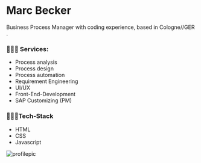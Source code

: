 # Marc Becker

Business Process Manager with coding experience, based in Cologne//GER . 

### 👨🏼‍🔧 Services:

- Process analysis
- Process design
- Process automation
- Requirement Engineering
- UI/UX
- Front-End-Development
- SAP Customizing (PM)


### 👨🏼‍💻Tech-Stack

- HTML
- CSS
- Javascript




![profilepic](https://ibb.co/x3m6f8T)

